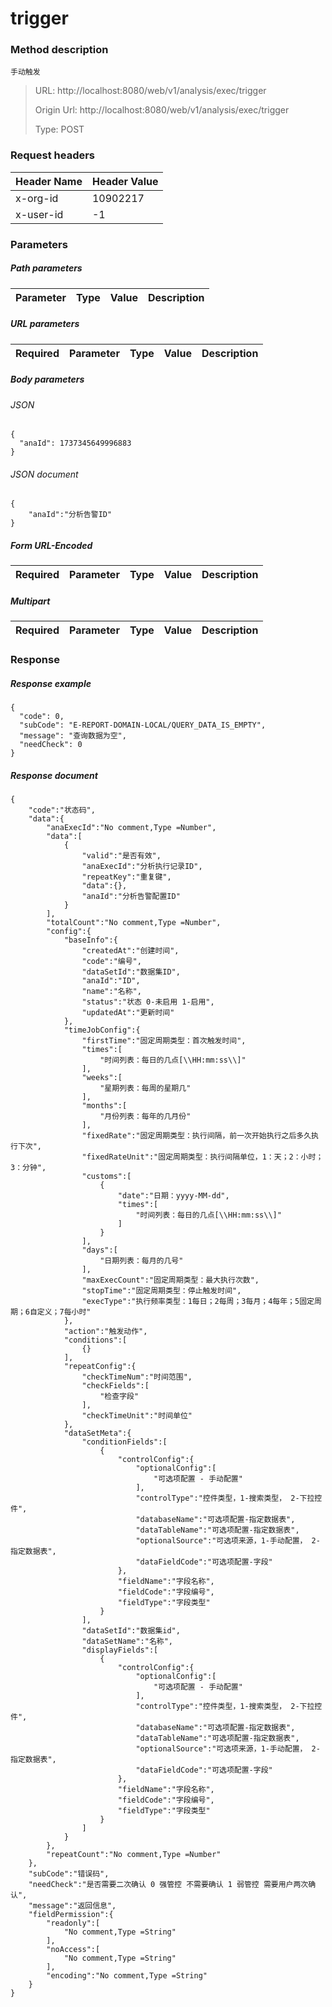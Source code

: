 # trigger

### Method description

```
手动触发
```

> URL: http://localhost:8080/web/v1/analysis/exec/trigger
>
> Origin Url: http://localhost:8080/web/v1/analysis/exec/trigger
>
> Type: POST


### Request headers

|Header Name| Header Value|
|---------|------|
|x-org-id|10902217|
|x-user-id|-1|

### Parameters

##### Path parameters

| Parameter | Type | Value | Description |
|---------|------|------|------------|


##### URL parameters

|Required| Parameter | Type | Value | Description |
|---------|---------|------|------|------------|


##### Body parameters

###### JSON

```
{
  "anaId": 1737345649996883
}
```

###### JSON document

```
{
	"anaId":"分析告警ID"
}
```


##### Form URL-Encoded
|Required| Parameter | Type | Value | Description |
|---------|---------|------|------|------------|


##### Multipart
|Required | Parameter | Type | Value | Description |
|---------|---------|------|------|------------|


### Response

##### Response example

```
{
  "code": 0,
  "subCode": "E-REPORT-DOMAIN-LOCAL/QUERY_DATA_IS_EMPTY",
  "message": "查询数据为空",
  "needCheck": 0
}
```

##### Response document
```
{
	"code":"状态码",
	"data":{
		"anaExecId":"No comment,Type =Number",
		"data":[
			{
				"valid":"是否有效",
				"anaExecId":"分析执行记录ID",
				"repeatKey":"重复键",
				"data":{},
				"anaId":"分析告警配置ID"
			}
		],
		"totalCount":"No comment,Type =Number",
		"config":{
			"baseInfo":{
				"createdAt":"创建时间",
				"code":"编号",
				"dataSetId":"数据集ID",
				"anaId":"ID",
				"name":"名称",
				"status":"状态 0-未启用 1-启用",
				"updatedAt":"更新时间"
			},
			"timeJobConfig":{
				"firstTime":"固定周期类型：首次触发时间",
				"times":[
					"时间列表：每日的几点[\\HH:mm:ss\\]"
				],
				"weeks":[
					"星期列表：每周的星期几"
				],
				"months":[
					"月份列表：每年的几月份"
				],
				"fixedRate":"固定周期类型：执行间隔，前一次开始执行之后多久执行下次",
				"fixedRateUnit":"固定周期类型：执行间隔单位，1：天；2：小时；3：分钟",
				"customs":[
					{
						"date":"日期：yyyy-MM-dd",
						"times":[
							"时间列表：每日的几点[\\HH:mm:ss\\]"
						]
					}
				],
				"days":[
					"日期列表：每月的几号"
				],
				"maxExecCount":"固定周期类型：最大执行次数",
				"stopTime":"固定周期类型：停止触发时间",
				"execType":"执行频率类型：1每日；2每周；3每月；4每年；5固定周期；6自定义；7每小时"
			},
			"action":"触发动作",
			"conditions":[
				{}
			],
			"repeatConfig":{
				"checkTimeNum":"时间范围",
				"checkFields":[
					"检查字段"
				],
				"checkTimeUnit":"时间单位"
			},
			"dataSetMeta":{
				"conditionFields":[
					{
						"controlConfig":{
							"optionalConfig":[
								"可选项配置 - 手动配置"
							],
							"controlType":"控件类型，1-搜索类型， 2-下拉控件",
							"databaseName":"可选项配置-指定数据表",
							"dataTableName":"可选项配置-指定数据表",
							"optionalSource":"可选项来源，1-手动配置， 2-指定数据表",
							"dataFieldCode":"可选项配置-字段"
						},
						"fieldName":"字段名称",
						"fieldCode":"字段编号",
						"fieldType":"字段类型"
					}
				],
				"dataSetId":"数据集id",
				"dataSetName":"名称",
				"displayFields":[
					{
						"controlConfig":{
							"optionalConfig":[
								"可选项配置 - 手动配置"
							],
							"controlType":"控件类型，1-搜索类型， 2-下拉控件",
							"databaseName":"可选项配置-指定数据表",
							"dataTableName":"可选项配置-指定数据表",
							"optionalSource":"可选项来源，1-手动配置， 2-指定数据表",
							"dataFieldCode":"可选项配置-字段"
						},
						"fieldName":"字段名称",
						"fieldCode":"字段编号",
						"fieldType":"字段类型"
					}
				]
			}
		},
		"repeatCount":"No comment,Type =Number"
	},
	"subCode":"错误码",
	"needCheck":"是否需要二次确认 0 强管控 不需要确认 1 弱管控 需要用户两次确认",
	"message":"返回信息",
	"fieldPermission":{
		"readonly":[
			"No comment,Type =String"
		],
		"noAccess":[
			"No comment,Type =String"
		],
		"encoding":"No comment,Type =String"
	}
}
```


